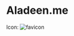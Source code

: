 # Aladeen.me

Icon: ![favicon](https://user-images.githubusercontent.com/48839940/163904920-6ac790a1-682a-4e1c-a149-643429666906.png)
